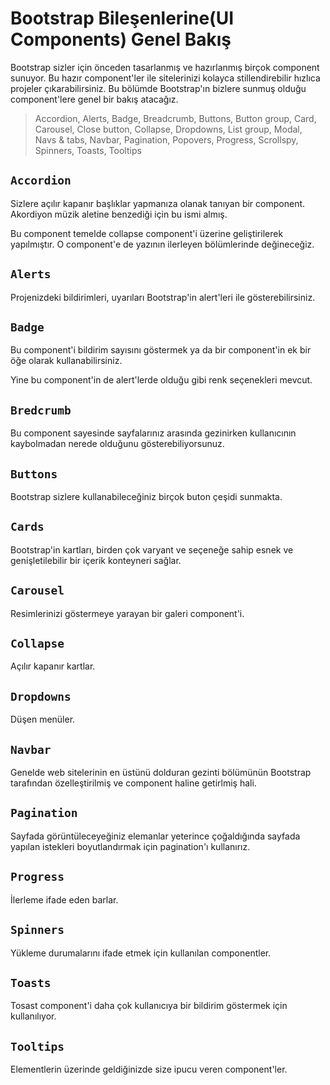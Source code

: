 # **Bootstrap Bileşenlerine(UI Components) Genel Bakış**
Bootstrap sizler için önceden tasarlanmış ve hazırlanmış birçok component sunuyor. Bu hazır component'ler ile sitelerinizi kolayca stillendirebilir hızlıca projeler çıkarabilirsiniz. Bu bölümde Bootstrap'ın bizlere sunmuş olduğu component'lere genel bir bakış atacağız.

>Accordion, Alerts, Badge, Breadcrumb, Buttons, Button group, Card, Carousel, Close button, Collapse, Dropdowns, List group, Modal, Navs & tabs, Navbar, Pagination, Popovers, Progress, Scrollspy, Spinners, Toasts, Tooltips

## **`Accordion`**
Sizlere açılır kapanır başlıklar yapmanıza olanak tanıyan bir component. Akordiyon müzik aletine benzediği için bu ismi almış.

Bu component temelde collapse component'i üzerine geliştirilerek yapılmıştır. O component'e de yazının ilerleyen bölümlerinde değineceğiz.

## **`Alerts`**
Projenizdeki bildirimleri, uyarıları Bootstrap'in alert'leri ile gösterebilirsiniz.

## **`Badge`**

Bu component'i bildirim sayısını göstermek ya da bir component'in ek bir öğe olarak kullanabilirsiniz.

Yine bu component'in de alert'lerde olduğu gibi renk seçenekleri mevcut.

## **`Bredcrumb`**

Bu component sayesinde sayfalarınız arasında gezinirken kullanıcının kaybolmadan nerede olduğunu gösterebiliyorsunuz.

## **`Buttons`**

Bootstrap sizlere kullanabileceğiniz birçok buton çeşidi sunmakta.

## **`Cards`**

Bootstrap'in kartları, birden çok varyant ve seçeneğe sahip esnek ve genişletilebilir bir içerik konteyneri sağlar.

## **`Carousel`**
Resimlerinizi göstermeye yarayan bir galeri component'i.

## **`Collapse`**
Açılır kapanır kartlar.

## **`Dropdowns`**
Düşen menüler.

## **`Navbar`**

Genelde web sitelerinin en üstünü dolduran gezinti bölümünün Bootstrap tarafından özelleştirilmiş ve component haline getirlmiş hali.

## **`Pagination`**
Sayfada görüntüleceyeğiniz elemanlar yeterince çoğaldığında sayfada yapılan istekleri boyutlandırmak için pagination'ı kullanırız. 

## **`Progress`**
İlerleme ifade eden barlar.

## **`Spinners`**
Yükleme durumalarını ifade etmek için kullanılan componentler.

## **`Toasts`**

Tosast component'i daha çok kullanıcıya bir bildirim göstermek için kullanılıyor.

## **`Tooltips`**

Elementlerin üzerinde geldiğinizde size ipucu veren component'ler.



